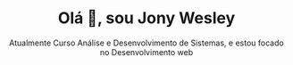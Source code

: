 <h1 align = "center"> Olá 👋, sou Jony Wesley </h1>
<p align="center">Atualmente Curso Análise e Desenvolvimento de Sistemas, e estou focado no Desenvolvimento web</p>
